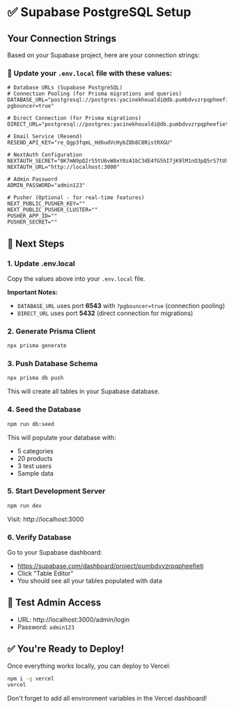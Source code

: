 # ✅ Supabase PostgreSQL Setup

## Your Connection Strings

Based on your Supabase project, here are your connection strings:

### 📝 Update your `.env.local` file with these values:

```env
# Database URLs (Supabase PostgreSQL)
# Connection Pooling (for Prisma migrations and queries)
DATABASE_URL="postgresql://postgres:yacinekhoualdi@db.pumbdvvzrpqpheefietj.supabase.co:6543/postgres?pgbouncer=true"

# Direct Connection (for Prisma migrations)
DIRECT_URL="postgresql://postgres:yacinekhoualdi@db.pumbdvvzrpqpheefietj.supabase.co:5432/postgres"

# Email Service (Resend)
RESEND_API_KEY="re_Qgp3fqmL_Hd6udVcHybZ8b8C8RistRXGU"

# NextAuth Configuration
NEXTAUTH_SECRET="8K7mN9pQ2rS5tU6vW8xY0zA1bC3dE4fG5hI7jK9lM1nO3pQ5rS7tU9vW"
NEXTAUTH_URL="http://localhost:3000"

# Admin Password
ADMIN_PASSWORD="admin123"

# Pusher (Optional - for real-time features)
NEXT_PUBLIC_PUSHER_KEY=""
NEXT_PUBLIC_PUSHER_CLUSTER=""
PUSHER_APP_ID=""
PUSHER_SECRET=""
```

## 🚀 Next Steps

### 1. Update .env.local
Copy the values above into your `.env.local` file.

**Important Notes:**
- `DATABASE_URL` uses port **6543** with `?pgbouncer=true` (connection pooling)
- `DIRECT_URL` uses port **5432** (direct connection for migrations)

### 2. Generate Prisma Client
```bash
npx prisma generate
```

### 3. Push Database Schema
```bash
npx prisma db push
```
This will create all tables in your Supabase database.

### 4. Seed the Database
```bash
npm run db:seed
```
This will populate your database with:
- 5 categories
- 20 products
- 3 test users
- Sample data

### 5. Start Development Server
```bash
npm run dev
```

Visit: http://localhost:3000

### 6. Verify Database
Go to your Supabase dashboard:
- https://supabase.com/dashboard/project/pumbdvvzrpqpheefietj
- Click "Table Editor"
- You should see all your tables populated with data

## 🎯 Test Admin Access

- URL: http://localhost:3000/admin/login
- Password: `admin123`

## ✅ You're Ready to Deploy!

Once everything works locally, you can deploy to Vercel:
```bash
npm i -g vercel
vercel
```

Don't forget to add all environment variables in the Vercel dashboard!
